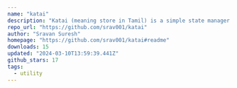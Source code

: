 ```yaml
---
name: "katai"
description: "Katai (meaning store in Tamil) is a simple state manager for Svelte 5"
repo_url: "https://github.com/srav001/katai"
author: "Sravan Suresh"
homepage: "https://github.com/srav001/katai#readme"
downloads: 15
updated: "2024-03-10T13:59:39.441Z"
github_stars: 17
tags: 
  - utility
---
```

